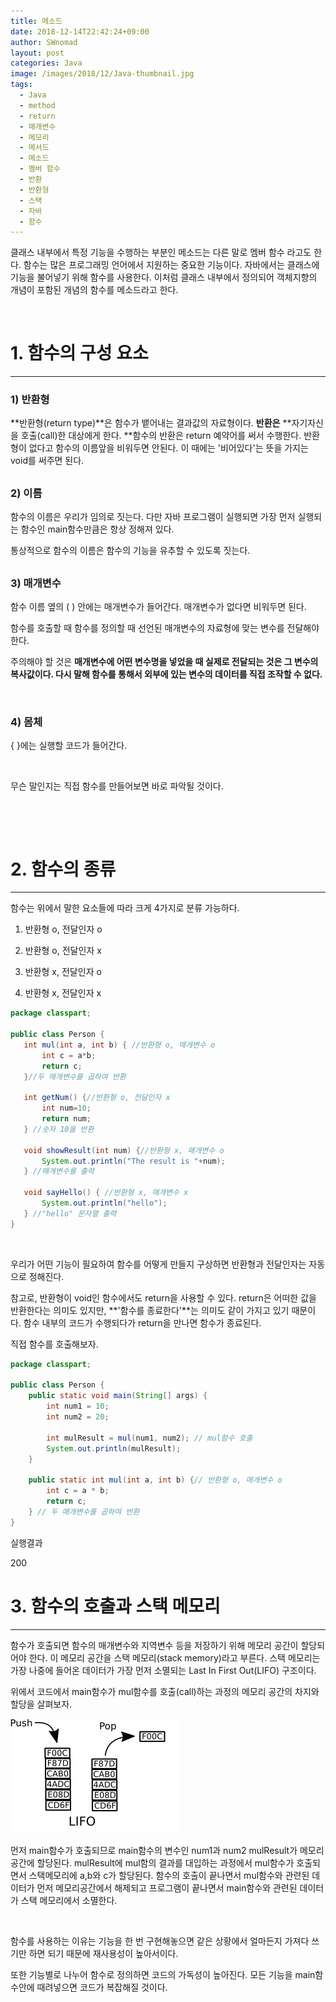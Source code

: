 ```yaml
---
title: 메소드
date: 2018-12-14T22:42:24+09:00
author: SWnomad
layout: post
categories: Java
image: /images/2018/12/Java-thumbnail.jpg
tags:
  - Java
  - method
  - return
  - 매개변수
  - 메모리
  - 메서드
  - 메소드
  - 멤버 함수
  - 반환
  - 반환형
  - 스택
  - 자바
  - 함수
---
```

클래스 내부에서 특정 기능을 수행하는 부분인 메소드는 다른 말로 멤버 함수 라고도 한다. 함수는 많은 프로그래밍 언어에서 지원하는 중요한 기능이다. 자바에서는 클래스에 기능을 불어넣기 위해 함수를 사용한다. 이처럼 클래스 내부에서 정의되어 객체지향의 개념이 포함된 개념의 함수를 메소드라고 한다.

&nbsp;

# 1. 함수의 구성 요소

* * *

### 1) 반환형

**반환형(return type)**은 함수가 뱉어내는 결과값의 자료형이다. **반환은** **자기자신을 호출(call)한 대상에게 한다. **함수의 반환은 return 예약어를 써서 수행한다. 반환형이 없다고 함수의 이름앞을 비워두면 안된다. 이 때에는 '비어있다'는 뜻을 가지는 void를 써주면 된다.

## 

### 2) 이름

함수의 이름은 우리가 임의로 짓는다. 다만 자바 프로그램이 실행되면 가장 먼저 실행되는 함수인 main함수만큼은 항상 정해져 있다.

통상적으로 함수의 이름은 함수의 기능을 유추할 수 있도록 짓는다.

## 

### 3) 매개변수

함수 이름 옆의 ( ) 안에는 매개변수가 들어간다. 매개변수가 없다면 비워두면 된다.

함수를 호출할 때 함수를 정의할 때 선언된 매개변수의 자료형에 맞는 변수를 전달해야한다.

주의해야 할 것은 **매개변수에 어떤 변수명을 넣었을 때 실제로 전달되는 것은 그 변수의 복사값이다. 다시 말해 함수를 통해서 외부에 있는 변수의 데이터를 직접 조작할 수 없다.**

&nbsp;

### 4) 몸체

{ }에는 실행할 코드가 들어간다.

&nbsp;

무슨 말인지는 직접 함수를 만들어보면 바로 파악될 것이다.

&nbsp;

&nbsp;

# 2. 함수의 종류

* * *

함수는 위에서 말한 요소들에 따라 크게 4가지로 분류 가능하다.

1) 반환형 o, 전달인자 o

2) 반환형 o, 전달인자 x

3) 반환형 x, 전달인자 o

4) 반환형 x, 전달인자 x

~~~ java
package classpart;

public class Person {
   int mul(int a, int b) { //반환형 o, 매개변수 o
       int c = a*b;
       return c;
   }//두 매개변수를 곱하여 반환

   int getNum() {//반환형 o, 전달인자 x
       int num=10;        
       return num;
   } //숫자 10을 반환

   void showResult(int num) {//반환형 x, 매개변수 o
       System.out.println("The result is "+num);
   } //매개변수를 출력

   void sayHello() { //반환형 x, 매개변수 x
       System.out.println("hello");
   } //"hello" 문자열 출력
}
~~~

&nbsp;

우리가 어떤 기능이 필요하여 함수를 어떻게 만들지 구상하면 반환형과 전달인자는 자동으로 정해진다.

참고로, 반환형이 void인 함수에서도 return을 사용할 수 있다. return은 어떠한 값을 반환한다는 의미도 있지만, **'함수를 종료한다'**는 의미도 같이 가지고 있기 때문이다. 함수 내부의 코드가 수행되다가 return을 만나면 함수가 종료된다.

직접 함수를 호출해보자.

~~~ java
package classpart;

public class Person {
    public static void main(String[] args) {
        int num1 = 10;
        int num2 = 20;
        
        int mulResult = mul(num1, num2); // mul함수 호출
        System.out.println(mulResult);
    }
    
    public static int mul(int a, int b) {// 반환형 o, 매개변수 o
        int c = a * b;
        return c;
    } // 두 매개변수를 곱하여 반환
}
~~~

실행결과

200

# 3. 함수의 호출과 스택 메모리

* * *

함수가 호출되면 함수의 매개변수와 지역변수 등을 저장하기 위해 메모리 공간이 할당되어야 한다. 이 메모리 공간을 스택 메모리(stack memory)라고 부른다. 스택 메모리는 가장 나중에 들어온 데이터가 가장 먼저 소멸되는 Last In First Out(LIFO) 구조이다.

위에서 코드에서 main함수가 mul함수를 호출(call)하는 과정의 메모리 공간의 차지와 할당을 살펴보자.

<a href="https://SWnomad.com/%eb%a9%94%ec%86%8c%eb%93%9c/%ec%a0%9c%eb%aa%a9-%ec%97%86%ec%9d%8c-192/" rel="attachment wp-att-1574"><img class="aligncenter size-full wp-image-1574" src="/images/2018/12/no-name-37.jpg" alt="" width="269" height="183" /></a>

먼저 main함수가 호출되므로 main함수의 변수인 num1과 num2 mulResult가 메모리공간에 할당된다. mulResult에 mul함의 결과를 대입하는 과정에서 mul함수가 호출되면서 스택메모리에 a,b와 c가 할당된다. 함수의 호출이 끝나면서 mul함수와 관련된 데이터가 먼저 메모리공간에서 해제되고 프로그램이 끝나면서 main함수와 관련된 데이터가 스택 메모리에서 소멸한다.

&nbsp;

함수를 사용하는 이유는 기능을 한 번 구현해놓으면 같은 상황에서 얼마든지 가져다 쓰기만 하면 되기 때문에 재사용성이 높아서이다.

또한 기능별로 나누어 함수로 정의하면 코드의 가독성이 높아진다. 모든 기능을 main함수안에 때려넣으면 코드가 복잡해질 것이다.